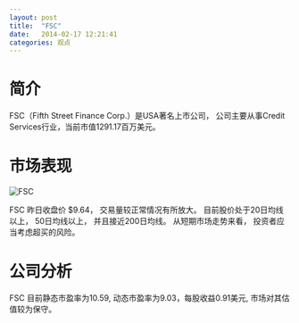```yaml
---
layout: post
title:  "FSC"
date:   2014-02-17 12:21:41
categories: 观点
---
```


# 简介
FSC（Fifth Street Finance Corp.）是USA著名上市公司，
公司主要从事Credit Services行业，当前市值1291.17百万美元。

# 市场表现

![FSC](http://finviz.com/chart.ashx?t=FSC&ty=c&ta=1&p=d&s=l)

FSC 昨日收盘价 $9.64，
交易量较正常情况有所放大。
目前股价处于20日均线以上，
50日均线以上，
并且接近200日均线。
从短期市场走势来看，
投资者应当考虑超买的风险。

# 公司分析
FSC 目前静态市盈率为10.59, 动态市盈率为9.03，每股收益0.91美元,
市场对其估值较为保守。
